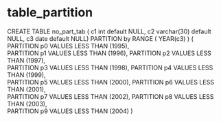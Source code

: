 # table_partition




CREATE TABLE no_part_tab ( c1 int default NULL, c2 varchar(30) default NULL, c3 date default NULL)
PARTITION by RANGE ( YEAR(c3) )
(
PARTITION p0 VALUES LESS THAN (1995),  
PARTITION p1 VALUES LESS THAN (1996), 
PARTITION p2 VALUES LESS THAN (1997),  
PARTITION p3 VALUES LESS THAN (1998), 
PARTITION p4 VALUES LESS THAN (1999),  
PARTITION p5 VALUES LESS THAN (2000),
PARTITION p6 VALUES LESS THAN (2001),  
PARTITION p7 VALUES LESS THAN (2002), 
PARTITION p8 VALUES LESS THAN (2003),  
PARTITION p9 VALUES LESS THAN (2004)
)
